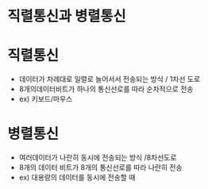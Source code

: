 # 직렬통신과 병렬통신


# 직렬통신
- 데이터가 차례대로 일렬로 늘어서서 전송되는 방식 / 1차선 도로
- 8개의데이터비트가 하나의 통신선로를 따라 순차적으로 전송
- ex) 키보드/마우스

# 병렬통신
- 여러데이터가 나란히 동시에 전송되는 방식 /8차선도로 
- 8개의 데이터 비트가 8개의 통신선로를 따라 나란히 전송 
- ex) 대용량의 데이터를 동시에 전송할 때